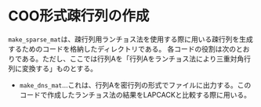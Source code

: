 # COO形式疎行列の作成

`make_sparse_mat`は、疎行列用ランチョス法を使用する際に用いる疎行列を生成するためのコードを格納したディレクトリである。
各コードの役割は次のとおりである。ただし、ここでは行列Aを「行列Aをランチョス法により三重対角行列に変換する」ものとする。
- `make_dns_mat`...これは、行列Aを密行列の形式でファイルに出力する。このコードで作成したランチョス法の結果をLAPCACKと比較する際に用いる。